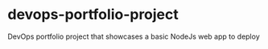 # devops-portfolio-project
DevOps portfolio project that showcases a basic NodeJs web app to deploy
